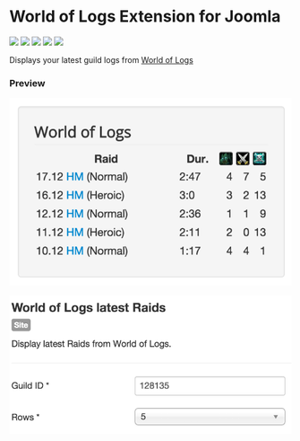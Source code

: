 # World of Logs Extension for Joomla

![](https://img.shields.io/static/v1?label=Joomla&message=3.X&style=flat&logo=joomla&logoColor=orange&color=blue)
![](https://img.shields.io/github/release/z-index-net/joomla-module-world-of-logs.svg)
![](https://img.shields.io/github/downloads/z-index-net/joomla-module-world-of-logs/total.svg)
![](https://img.shields.io/badge/Maintained%3F-no-red.svg)
![](https://img.shields.io/github/license/z-index-net/joomla-module-world-of-logs.svg)

Displays your latest guild logs from [World of Logs](http://www.worldoflogs.com/)

### Preview

![Screenshot](./screenshots/mod_world_of_logs.0.png?raw=true)

![Screenshot](./screenshots/mod_world_of_logs.1.png?raw=true)

